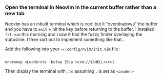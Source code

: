 ### Open the terminal in Neovim in the current buffer rather than a new tab

Neovim has an inbuilt terminal which is cool but it "overshadows" the buffer and you have to `exit` + hit the <Enter> key before returning to the buffer. I installed `fzf.vim` this morning and i saw it had the fuzzy finder overlaying the statusline. I then sort out to implement something like that..

Add the following into your `~/.config/nvim/init.vim` file :


```vim

nnoremap <Leader>te :below 15sp term://$SHELL<cr>i

```
Then display the terminal with `,te` assuming `,` is set as `<Leader>`


